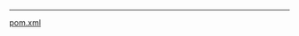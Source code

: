 
---


[pom.xml](https://github.com/mapstruct/mapstruct-examples/blob/main/mapstruct-lombok/pom.xml)